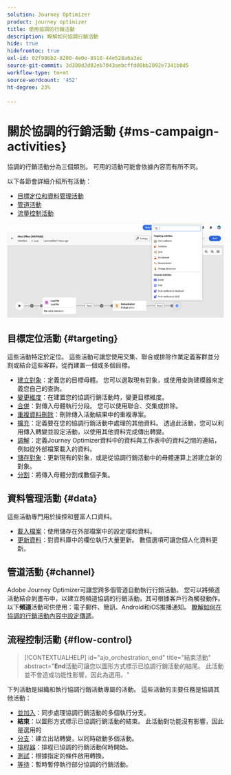 ```yaml
---
solution: Journey Optimizer
product: journey optimizer
title: 使用協調的行銷活動
description: 瞭解如何協調行銷活動
hide: true
hidefromtoc: true
exl-id: 02f986b2-8200-4e0e-8918-44e528a6a3ec
source-git-commit: 3d380d2d02eb7043aebcffd00bb2092e7341b0d5
workflow-type: tm+mt
source-wordcount: '452'
ht-degree: 23%

---
```


# 關於協調的行銷活動 {#ms-campaign-activities}

協調的行銷活動分為三個類別。 可用的活動可能會依據內容而有所不同。

以下各節會詳細介紹所有活動：

* [目標定位和資料管理活動](#targeting)
* [管道活動](#channel)
* [流量控制活動](#flow-control)

![](../assets/workflow-activities.png)

## 目標定位活動 {#targeting}

這些活動特定於定位。 這些活動可讓您使用交集、聯合或排除作業定義客群並分割或結合這些客群，從而建置一個或多個目標。

* [建立對象](build-audience.md)：定義您的目標母體。 您可以選取現有對象，或使用查詢建模器來定義您自己的查詢。
* [變更維度](change-dimension.md)：在建置您的協調行銷活動時，變更目標維度。
* [合併](combine.md)：對傳入母體執行分段。 您可以使用聯合、交集或排除。
* [重複資料刪除](deduplication.md)：刪除傳入活動結果中的重複專案。
* [擴充](enrichment.md)：定義要在您的協調行銷活動中處理的其他資料。 透過此活動，您可以利用傳入轉變並設定活動，以使用其他資料完成傳出轉變。
* [調解](reconciliation.md)：定義Journey Optimizer資料中的資料與工作表中的資料之間的連結，例如從外部檔案載入的資料。
* [儲存對象](save-audience.md)：更新現有的對象，或是從協調行銷活動中的母體運算上游建立新的對象。
* [分割](split.md)：將傳入母體分割成數個子集。

## 資料管理活動 {#data}

這些活動專門用於操控和豐富人口資料。

* [載入檔案](load-file.md)：使用儲存在外部檔案中的設定檔和資料。
* [更新資料](update-data.md)：對資料庫中的欄位執行大量更新。 數個選項可讓您個人化資料更新。

## 管道活動 {#channel}

Adobe Journey Optimizer可讓您跨多個管道自動執行行銷活動。 您可以將頻道活動結合到畫布中，以建立跨頻道協調的行銷活動，其可根據客戶行為觸發動作。 以下&#x200B;**頻道**&#x200B;活動可供使用：電子郵件、簡訊、Android和iOS推播通知。 [瞭解如何在協調的行銷活動內容中設定傳遞](channels.md)。

## 流程控制活動 {#flow-control}

>[!CONTEXTUALHELP]
>id="ajo_orchestration_end"
>title="結束活動"
>abstract="**End**&#x200B;活動可讓您以圖形方式標示已協調行銷活動的結尾。 此活動並不會造成功能性影響，因此為選用。"

下列活動是組織和執行協調行銷活動專屬的活動。 這些活動的主要任務是協調其他活動：

* [並加入](and-join.md)：同步處理協調行銷活動的多個執行分支。
* **結束**：以圖形方式標示已協調行銷活動的結束。 此活動對功能沒有影響，因此是選用的
* [分支](fork.md)：建立出站轉變，以同時啟動多個活動。
* [排程器](scheduler.md)：排程已協調的行銷活動何時開始。
* [測試](test.md)：根據指定的條件啟用轉換。
* [等待](wait.md)：暫時暫停執行部分協調的行銷活動。
